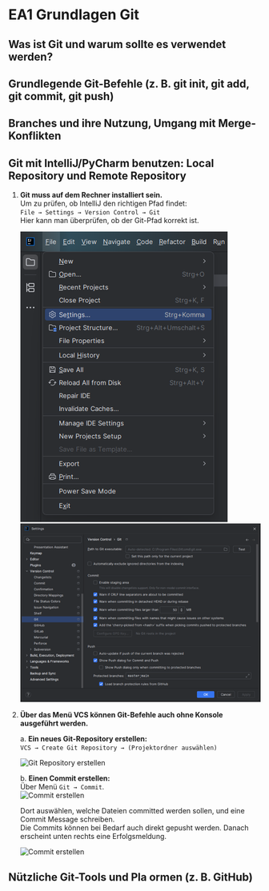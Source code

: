 # EA1 Grundlagen Git

## Was ist Git und warum sollte es verwendet werden? 

## Grundlegende Git-Befehle (z. B. git init, git add, git commit, git push) 

## Branches und ihre Nutzung, Umgang mit Merge-Konflikten

## Git mit IntelliJ/PyCharm benutzen: Local Repository und Remote Repository 
1. **Git muss auf dem Rechner installiert sein.**  
   Um zu prüfen, ob IntelliJ den richtigen Pfad findet:  
   `File → Settings → Version Control → Git`  
   Hier kann man überprüfen, ob der Git-Pfad korrekt ist.

   ![Git Path prüfen](assets/Settings_Menu_IntelliJ.png)
   ![Git Path prüfen](assets/Git_Path_IntelliJ.png)
   
2. **Über das Menü VCS können Git-Befehle auch ohne Konsole ausgeführt werden.**

   a. **Ein neues Git-Repository erstellen:**  
   `VCS → Create Git Repository → (Projektordner auswählen)`

   ![Git Repository erstellen](assets/img/Create_Git_Repo_IntelliJ.png)

   b. **Einen Commit erstellen:**  
   Über Menü `Git → Commit`.  
   ![Commit erstellen](assets/img/Commit_IntelliJ1.png)

   Dort auswählen, welche Dateien committed werden sollen, und eine Commit Message schreiben.  
   Die Commits können bei Bedarf auch direkt gepusht werden. Danach erscheint unten rechts eine Erfolgsmeldung.

   ![Commit erstellen](assets/img/Commit_IntelliJ2.png)

## Nützliche Git-Tools und Pla ormen (z. B. GitHub) 